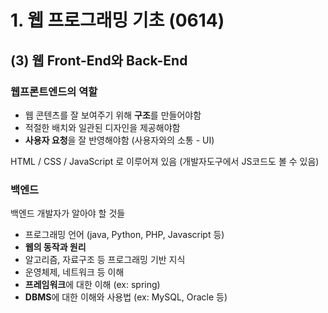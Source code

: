 # 1. 웹 프로그래밍  기초 (0614)

## (3) 웹 Front-End와 Back-End



### 웹프론트엔드의 역할

- 웹 콘텐츠를 잘 보여주기 위해 **구조**를 만들어야함
- 적절한 배치와 일관된 디자인을 제공해야함
- **사용자 요청**을 잘 반영해야함 (사용자와의 소통 - UI)

HTML / CSS / JavaScript 로 이루어져 있음 (개발자도구에서 JS코드도 볼 수 있음)



### 백엔드

백엔드 개발자가 알아야 할 것들

- 프로그래밍 언어 (java, Python, PHP, Javascript 등)
- **웹의 동작과 원리**
- 알고리즘, 자료구조 등 프로그래밍 기반 지식
- 운영체제, 네트워크 등 이해
- **프레임워크**에 대한 이해 (ex: spring)
- **DBMS**에 대한 이해와 사용법 (ex: MySQL, Oracle 등)